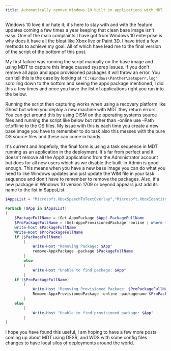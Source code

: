 ```yaml
---
title: Automatically remove Windows 10 built in applications with MDT
---
```


Windows 10 love it or hate it; it's here to stay with and with the feature updates coming a few times a year keeping that clean base image isn't easy. One of the main complaints I have got from Windows 10 enterprise is why does it have all the bloat like Xbox live or Paint 3D. I have tried a few methods to achieve my goal. All of which have lead me to the final version of the script of the bottom of this post.  
  
My first failure was running the script manually on the base image and using MDT to capture this image caused sysprep issues. If you don't remove all appx and appx provisioned packages it will throw an error. You can tell this is the case by looking at `"C:\Windows\Panther\setuperr.log"` scrolling down to the bottom and seeing the appx package mentioned, I did this a few times and once you have the list of applications right you run into the below.  
  
Running the script then capturing works when using a recovery platform like Ghost but when you deploy a new machine with MDT they return errors. You can get around this by using DISM on the operating systems source files and running the script like below but rather than -online use –Path c:\offline to the OS files. My issue with this is each time you create a new base image you have to remember to do task also this messes with the pure OS source files and these can come in handy.  
  
It's current and hopefully, the final form is using a task sequence in MDT running as an application in the deployment. It's far from perfect and it doesn't remove all the AppX applications from the Administrator account but does for all new users which as we disable the built-in Admin is good enough. This means when you have a new base image you can do what you need to like Windows updates and just update the WIM file in your task sequence and don't have to remember to remove the packages. Also, if a new package in Windows 10 version 1709 or beyond appears just add its name to the list in $appsList.

```powershell
$AppsList = "Microsoft.XboxSpeechToTextOverlay","Microsoft.XboxIdentityProvider","Microsoft.XboxGameOverlay","Microsoft.Messaging","Microsoft.Office.OneNote","Microsoft.WindowsFeedbackHub","Microsoft.OneConnect","AdobeSystemsIncorporated.AdobePhotoshopExpress","*.EclipseManager","Microsoft.BingFinance","Microsoft.BingNews","Microsoft.BingWeather","Microsoft.XboxApp","Microsoft.SkypeApp","Microsoft.MicrosoftSolitaireCollection","Microsoft.BingSports","Microsoft.ZuneMusic","Microsoft.ZuneVideo","Microsoft.Windows.Photos","Microsoft.People","Microsoft.MicrosoftOfficeHub","Microsoft.WindowsMaps","microsoft.windowscommunicationsapps","Microsoft.Getstarted","Microsoft.3DBuilder","*.Duolingo-*", "actiprosoft*", "bingTrans*", "*FreshPaint*", "*getstarted", "*office.sway", "*RemoteDesktop"  
  
ForEach ($App in $AppsList)  
{  
    $PackageFullName = (Get-AppxPackage $App).PackageFullName  
    $ProPackageFullName = (Get-AppxProvisionedPackage -online | where {$_.Displayname -eq $App}).PackageName  
    write-host $PackageFullName  
    Write-Host $ProPackageFullName  
    if ($PackageFullName)  
        {  
            Write-Host "Removing Package: $App"  
            remove-AppxPackage -package $PackageFullName  
        }  
        else  
        {  
            Write-Host "Unable to find package: $App"  
        }  
    if ($ProPackageFullName)  
        {  
            Write-Host "Removing Provisioned Package: $ProPackageFullName"  
            Remove-AppxProvisionedPackage -online -packagename $ProPackageFullName  
        }  
    else  
        {  
            Write-Host "Unable to find provisioned package: $App"  
        }  
}  
```

I hope you have found this useful, I am hoping to have a few more posts coming up about MDT using DFSR, and WDS with some config files changes to have local silos of deployments around the world.
